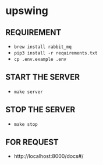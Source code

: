 # upswing

## REQUIREMENT 
- `brew install rabbit_mq`
- `pip3 install -r requirements.txt`
- `cp .env.example .env`

## START THE SERVER
- `make server`

## STOP THE SERVER
- `make stop`

## FOR REQUEST
- http://localhost:8000/docs#/

